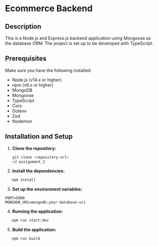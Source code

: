# Ecommerce Backend

## Description

This is a Node.js and Express.js backend application using Mongoose as the database ORM. The project is set up to be developed with TypeScript.

## Prerequisites

Make sure you have the following installed:

- Node.js (v14.x or higher)
- npm (v6.x or higher)
- MongoDB
- Mongoose
- TypeScript
- Cors
- Dotenv
- Zod
- Nodemon

## Installation and Setup

1. **Clone the repository:**

   ```bash
   git clone <repository-url>
   cd assignment_2
   ```

2. **Install the dependencies:**

```bash
   npm install
```

3. **Set up the environment variables:**

```
PORT=5000
MONGODB_URI=mongodb:your-database-uri
```

4. **Running the application:**

```bash
   npm run start:dev
```

5. **Build the application:**

```bash
   npm run build
```
